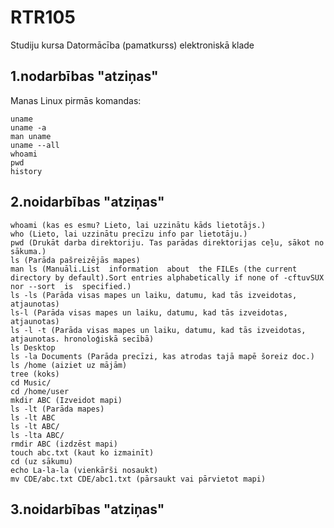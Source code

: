# RTR105
Studiju kursa Datormācība (pamatkurss) elektroniskā klade

## 1.nodarbības "atziņas"
Manas Linux pirmās komandas:
```
uname
uname -a
man uname
uname --all
whoami
pwd
history
```
## 2.noidarbības "atziņas"
```
whoami (kas es esmu? Lieto, lai uzzinātu kāds lietotājs.)
who (Lieto, lai uzzinātu precīzu info par lietotāju.)
pwd (Drukāt darba direktoriju. Tas parādas direktorijas ceļu, sākot no sākuma.)
ls (Parāda pašreizējās mapes)
man ls (Manuāli.List  information  about  the FILEs (the current directory by default).Sort entries alphabetically if none of -cftuvSUX nor --sort  is  specified.)
ls -ls (Parāda visas mapes un laiku, datumu, kad tās izveidotas, atjaunotas)
ls-l (Parāda visas mapes un laiku, datumu, kad tās izveidotas, atjaunotas)
ls -l -t (Parāda visas mapes un laiku, datumu, kad tās izveidotas, atjaunotas. hronoloģiskā secībā)
ls Desktop
ls -la Documents (Parāda precīzi, kas atrodas tajā mapē šoreiz doc.)
ls /home (aiziet uz mājām)
tree (koks)
cd Music/
cd /home/user
mkdir ABC (Izveidot mapi)
ls -lt (Parāda mapes)
ls -lt ABC
ls -lt ABC/
ls -lta ABC/
rmdir ABC (izdzēst mapi)
touch abc.txt (kaut ko izmainīt)
cd (uz sākumu)
echo La-la-la (vienkārši nosaukt)
mv CDE/abc.txt CDE/abc1.txt (pārsaukt vai pārvietot mapi)
```
## 3.noidarbības "atziņas"






